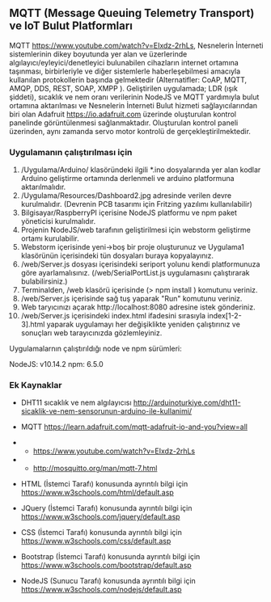 

## MQTT (Message Queuing Telemetry Transport) ve IoT Bulut Platformları

MQTT <https://www.youtube.com/watch?v=EIxdz-2rhLs>, Nesnelerin İnterneti sistemlerinin dikey boyutunda yer alan ve üzerlerinde algılayıcı/eyleyici/denetleyici 
bulunabilen cihazların internet ortamına taşınması, birbirleriyle ve diğer sistemlerle haberleşebilmesi amacıyla kullanılan 
protokollerin başında gelmektedir (Alternatifler: CoAP, MQTT, AMQP, DDS, REST, SOAP, XMPP ). Geliştirilen uygulamada; LDR (ışık şiddeti), sıcaklık ve nem oranı verilerinin
NodeJS ve MQTT yardımıyla bulut ortamına aktarılması ve Nesnelerin İnterneti Bulut hizmeti sağlayıcılarından 
biri olan Adafruit <https://io.adafruit.com> üzerinde oluşturulan kontrol panelinde görüntülenmesi sağlanmaktadır.
Oluşturulan kontrol paneli üzerinden, aynı zamanda servo motor kontrolü de gerçekleştirilmektedir.

### Uygulamanın çalıştırılması için

1. /Uygulama/Arduino/ klasöründeki ilgili *.ino dosyalarında yer alan kodlar Arduino geliştirme ortamında derlenmeli ve arduino platformuna aktarılmalıdır.
2. /Uygulama/Resources/Dashboard2.jpg adresinde verilen devre kurulmalıdır. (Devrenin PCB tasarımı için Fritzing yazılımı kullanılabilir)
3. Bilgisayar/RaspberryPI içerisine NodeJS platformu ve npm paket yöneticisi kurulmalıdır.
4. Projenin NodeJS/web tarafının geliştirilmesi için webstorm geliştirme ortamı kurulabilir.
5. Webstorm içerisinde yeni->boş bir proje oluşturunuz ve Uygulama1 klasörünün içerisindeki tün dosyaları buraya kopyalayınız.
6. /web/Server.js dosyası içerisindeki seriport yolunu kendi platformunuza göre ayarlamalısınız. (/web/SerialPortList.js uygulamasını çalıştırarak bulabilirsiniz.)
7. Terminalden, /web klasörü içerisinde (> npm install ) komutunu veriniz.
8. /web/Server.js içerisinde sağ tuş yaparak "Run" komutunu veriniz.
9. Web taryıcınızı açarak http://localhost:8080 adresine istek gönderiniz.
10. /web/Server.js içerisindeki index.html ifadesini sırasıyla index[1-2-3].html yaparak uygulamayı her değişiklikte yeniden çalıştırınız ve sonuçları web tarayıcınızda  gözlemleyiniz. 


Uygulamalarnın çalıştırıldığı node ve npm sürümleri:

NodeJS: v10.14.2
npm: 6.5.0

### Ek Kaynaklar

* DHT11 sıcaklık ve nem algılayıcısı <http://arduinoturkiye.com/dht11-sicaklik-ve-nem-sensorunun-arduino-ile-kullanimi/>

* MQTT <https://learn.adafruit.com/mqtt-adafruit-io-and-you?view=all> 
* * <https://www.youtube.com/watch?v=EIxdz-2rhLs> 
* * <http://mosquitto.org/man/mqtt-7.html>

* HTML (İstemci Tarafı) konusunda ayrıntılı bilgi için <https://www.w3schools.com/html/default.asp>

* JQuery (İstemci Tarafı) konusunda ayrıntılı bilgi için <https://www.w3schools.com/jquery/default.asp>

* CSS (İstemci Tarafı) konusunda ayrıntılı bilgi için <https://www.w3schools.com/css/default.asp>

* Bootstrap (İstemci Tarafı) konusunda ayrıntılı bilgi için <https://www.w3schools.com/bootstrap/default.asp>

* NodeJS (Sunucu Tarafı) konusunda ayrıntılı bilgi için <https://www.w3schools.com/nodejs/default.asp>

